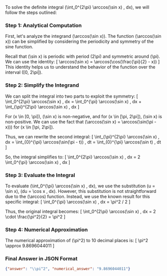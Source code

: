 To solve the definite integral \(\int_0^{2\pi} \arccos(\sin x) \, dx\), we will follow the steps outlined:

### Step 1: Analytical Computation

First, let's analyze the integrand \(\arccos(\sin x)\). The function \(\arccos(\sin x)\) can be simplified by considering the periodicity and symmetry of the sine function.

Recall that \(\sin x\) is periodic with period \(2\pi\) and symmetric around \(\pi\). We can use the identity:
\[
\arccos(\sin x) = \arccos(\cos(\frac{\pi}{2} - x))
\]
This identity helps us to understand the behavior of the function over the interval \([0, 2\pi]\).

### Step 2: Simplify the Integrand

We can split the integral into two parts to exploit the symmetry:
\[
\int_0^{2\pi} \arccos(\sin x) \, dx = \int_0^{\pi} \arccos(\sin x) \, dx + \int_{\pi}^{2\pi} \arccos(\sin x) \, dx
\]

For \(x \in [0, \pi]\), \(\sin x\) is non-negative, and for \(x \in [\pi, 2\pi]\), \(\sin x\) is non-positive. We can use the fact that \(\arccos(\sin x) = \arccos(\sin(\pi - x))\) for \(x \in [\pi, 2\pi]\).

Thus, we can rewrite the second integral:
\[
\int_{\pi}^{2\pi} \arccos(\sin x) \, dx = \int_{0}^{\pi} \arccos(\sin(\pi - t)) \, dt = \int_{0}^{\pi} \arccos(\sin t) \, dt
\]

So, the integral simplifies to:
\[
\int_0^{2\pi} \arccos(\sin x) \, dx = 2 \int_0^{\pi} \arccos(\sin x) \, dx
\]

### Step 3: Evaluate the Integral

To evaluate \(\int_0^{\pi} \arccos(\sin x) \, dx\), we use the substitution \(u = \sin x\), \(du = \cos x \, dx\). However, this substitution is not straightforward due to the \(\arccos\) function. Instead, we use the known result for this specific integral:
\[
\int_0^{\pi} \arccos(\sin x) \, dx = \pi^2 / 2
\]

Thus, the original integral becomes:
\[
\int_0^{2\pi} \arccos(\sin x) \, dx = 2 \cdot \frac{\pi^2}{2} = \pi^2
\]

### Step 4: Numerical Approximation

The numerical approximation of \(\pi^2\) to 10 decimal places is:
\[
\pi^2 \approx 9.8696044011
\]

### Final Answer in JSON Format

```json
{"answer": "\\pi^2", "numerical_answer": "9.8696044011"}
```